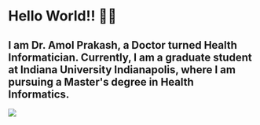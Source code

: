 # Hello World!! 🙋‍♂
## I am Dr. Amol Prakash, a Doctor turned Health Informatician. Currently, I am a graduate student at Indiana University Indianapolis, where I am pursuing a Master's degree in Health Informatics.
![](https://komarev.com/ghpvc/?username=dramolprakash&style=for-the-badge&color=dc143c)
